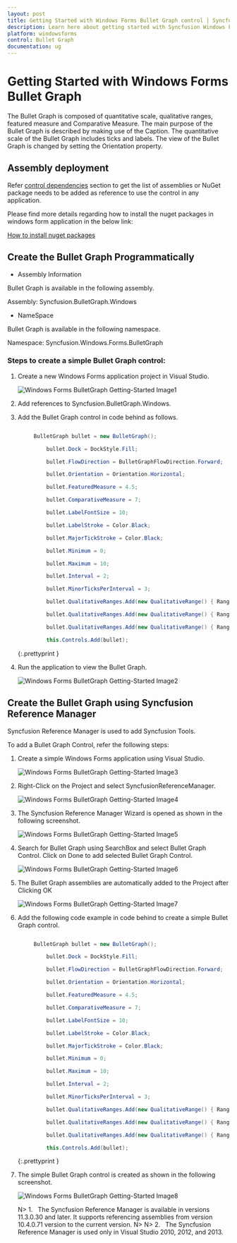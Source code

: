 ```yaml
---
layout: post
title: Getting Started with Windows Forms Bullet Graph control | Syncfusion
description: Learn here about getting started with Syncfusion Windows Forms Bullet Graph control, its elements, and more.
platform: windowsforms
control: Bullet Graph
documentation: ug
---
```


# Getting Started with Windows Forms Bullet Graph

The Bullet Graph is composed of quantitative scale, qualitative ranges, featured measure and Comparative Measure. The main purpose of the Bullet Graph is described by making use of the Caption. The quantitative scale of the Bullet Graph includes ticks and labels. The view of the Bullet Graph is changed by setting the Orientation property.

## Assembly deployment

Refer [control dependencies](https://help.syncfusion.com/windowsforms/control-dependencies#bulletgraph) section to get the list of assemblies or NuGet package needs to be added as reference to use the control in any application.

Please find more details regarding how to install the nuget packages in windows form application in the below link:

[How to install nuget packages](https://help.syncfusion.com/windowsforms/visual-studio-integration/nuget-packages)

## Create the Bullet Graph Programmatically

* Assembly Information

Bullet Graph is available in the following assembly.

Assembly: Syncfusion.BulletGraph.Windows

* NameSpace

Bullet Graph is available in the following namespace.

Namespace: Syncfusion.Windows.Forms.BulletGraph

### Steps to create a simple Bullet Graph control:

1. Create a new Windows Forms application project in Visual Studio.

   ![Windows Forms BulletGraph Getting-Started Image1](Getting-Started_images/Getting-Started_img1.png)
   
2. Add references to Syncfusion.BulletGraph.Windows.
3. Add the Bullet Graph control in code behind as follows.

   ~~~ cs

		BulletGraph bullet = new BulletGraph();

            bullet.Dock = DockStyle.Fill;

            bullet.FlowDirection = BulletGraphFlowDirection.Forward;

            bullet.Orientation = Orientation.Horizontal;

            bullet.FeaturedMeasure = 4.5;

            bullet.ComparativeMeasure = 7;

            bullet.LabelFontSize = 10;

            bullet.LabelStroke = Color.Black;

            bullet.MajorTickStroke = Color.Black;

            bullet.Minimum = 0;

            bullet.Maximum = 10;

            bullet.Interval = 2;

            bullet.MinorTicksPerInterval = 3;

            bullet.QualitativeRanges.Add(new QualitativeRange() { RangeEnd = 4, RangeCaption = "Bad", RangeStroke = Color.Red });

            bullet.QualitativeRanges.Add(new QualitativeRange() { RangeEnd = 7, RangeCaption = "Satisfactory", RangeStroke = Color.Yellow });

            bullet.QualitativeRanges.Add(new QualitativeRange() { RangeEnd = 10, RangeCaption = "Good", RangeStroke = Color.Green });            

            this.Controls.Add(bullet);

   ~~~
   {:.prettyprint }

4. Run the application to view the Bullet Graph.

   ![Windows Forms BulletGraph Getting-Started Image2](Getting-Started_images/Getting-Started_img2.png)

## Create the Bullet Graph using Syncfusion Reference Manager

 Syncfusion Reference Manager is used to add Syncfusion Tools.

 To add a Bullet Graph Control, refer the following steps:

1. Create a simple Windows Forms application using Visual Studio.

   ![Windows Forms BulletGraph Getting-Started Image3](Getting-Started_images/Getting-Started_img3.png)

2. Right-Click on the Project and select SyncfusionReferenceManager.

   ![Windows Forms BulletGraph Getting-Started Image4](Getting-Started_images/Getting-Started_img4.png)

3. The Syncfusion Reference Manager Wizard is opened as shown in the following screenshot.

   ![Windows Forms BulletGraph Getting-Started Image5](Getting-Started_images/Getting-Started_img5.png)

4. Search for Bullet Graph using SearchBox and select Bullet Graph Control.  Click on Done to add selected Bullet Graph Control.

   ![Windows Forms BulletGraph Getting-Started Image6](Getting-Started_images/Getting-Started_img6.png)

5. The Bullet Graph assemblies are automatically added to the Project after Clicking OK

   ![Windows Forms BulletGraph Getting-Started Image7](Getting-Started_images/Getting-Started_img7.png)

6. Add the following code example in code behind to create a simple Bullet Graph control.

   ~~~ cs

        BulletGraph bullet = new BulletGraph();

            bullet.Dock = DockStyle.Fill;

            bullet.FlowDirection = BulletGraphFlowDirection.Forward;

            bullet.Orientation = Orientation.Horizontal;

            bullet.FeaturedMeasure = 4.5;

            bullet.ComparativeMeasure = 7;

            bullet.LabelFontSize = 10;

            bullet.LabelStroke = Color.Black;

            bullet.MajorTickStroke = Color.Black;

            bullet.Minimum = 0;

            bullet.Maximum = 10;

            bullet.Interval = 2;

            bullet.MinorTicksPerInterval = 3;

            bullet.QualitativeRanges.Add(new QualitativeRange() { RangeEnd = 4, RangeCaption = "Bad", RangeStroke = Color.Red });

            bullet.QualitativeRanges.Add(new QualitativeRange() { RangeEnd = 7, RangeCaption = "Satisfactory", RangeStroke = Color.Yellow });

            bullet.QualitativeRanges.Add(new QualitativeRange() { RangeEnd = 10, RangeCaption = "Good", RangeStroke = Color.Green }); 

            this.Controls.Add(bullet);   

   ~~~
   {:.prettyprint }  

7. The simple Bullet Graph control is created as shown in the following screenshot.

   ![Windows Forms BulletGraph Getting-Started Image8](Getting-Started_images/Getting-Started_img8.png)

   N> 1.   The Syncfusion Reference Manager is available in versions 11.3.0.30 and later. It supports referencing assemblies from version 10.4.0.71 version to the current version.
   N>
   N> 2.   The Syncfusion Reference Manager is used only in Visual Studio 2010, 2012, and 2013.